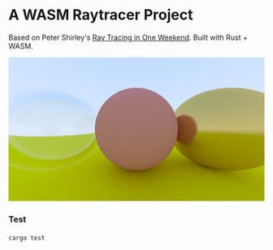 
# A WASM Raytracer Project

Based on Peter Shirley's [Ray Tracing in One Weekend](https://raytracing.github.io/books/RayTracingInOneWeekend.html). Built with Rust + WASM.

![image](/out.png)

### Test
`cargo test`
